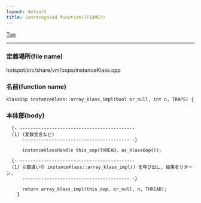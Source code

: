 ```yaml
---
layout: default
title: (unrecognied function)(FIXME!)
---
```

[Top](../index.html)

--- 
### 定義場所(file name)
hotspot/src/share/vm/oops/instanceKlass.cpp

### 名前(function name)
```
klassOop instanceKlass::array_klass_impl(bool or_null, int n, TRAPS) {
```

### 本体部(body)
```
  {- -------------------------------------------
  (1) (変数宣言など)
      ---------------------------------------- -}

	  instanceKlassHandle this_oop(THREAD, as_klassOop());

  {- -------------------------------------------
  (1) 引数違いの instanceKlass::array_klass_impl() を呼び出し, 結果をリターン.
      ---------------------------------------- -}

	  return array_klass_impl(this_oop, or_null, n, THREAD);
	}
	
```


